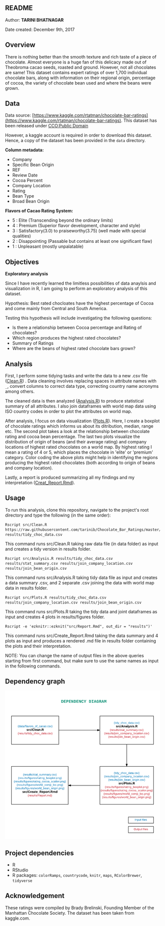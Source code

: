 
## README

Author: **TARINI BHATNAGAR**

Date created: December 9th, 2017


## Overview

There is nothing better than the smooth texture and rich taste of a piece of chocolate. Almost everyone is a huge fan of this delicacy made out of Theobroma cacao seeds, roasted and ground. 
However, not all chocolates are same!
This dataset contains expert ratings of over 1,700 individual chocolate bars, along with information on their regional origin, percentage of cocoa, the variety of chocolate bean used and where the beans were grown.

## Data

Data source: [https://www.kaggle.com/rtatman/chocolate-bar-ratings](https://www.kaggle.com/rtatman/chocolate-bar-ratings).
This dataset has been released under [CCO:Public Domain](https://creativecommons.org/publicdomain/zero/1.0/)

However, a kaggle account is required in order to download this dataset. Hence, a copy of the dataset has been provided in the ```data``` directory.	

**Column metadata:**

* Company
* Specific Bean Origin
* REF
* Review Date
* Cocoa Percent
* Company Location
* Rating
* Bean Type
* Broad Bean Origin

**Flavors of Cacao Rating System:**

* 5 : Elite (Transcending beyond the ordinary limits)
* 4 : Premium (Superior flavor development, character and style)
* 3 : Satisfactory(3.0) to praiseworthy(3.75) (well made with special qualities)
* 2 : Disappointing (Passable but contains at least one significant flaw)
* 1 : Unpleasant (mostly unpalatable)	
	
## Objectives

**Exploratory analysis**

Since I have recently learned the limitless possibilities of data anaylsis and visualization in R, I am going to perform an exploratory analysis of this dataset. 

Hypothesis: Best rated chocloates have the highest percentage of Cocoa and come mainly from Central and South America.

Testing this hypothesis will include investigating the following questions: 

* Is there a relationship between Cocoa percentage and Rating of chocolates?
* Which region produces the highest rated chocolates?
* Summary of Ratings
* Where are the beans of highest rated chocolate bars grown?


## Analysis

First, I perform some tidying tasks and write the data to a new .csv file ([Clean.R](https://github.com/tarinib/Chocolate_Bar_Ratings/blob/master/src/Clean.R)) . Data cleaning involves replacing spaces in attribute names with `_`, convert columns to correct data type, correcting country name acronyms among others. 

The cleaned data is then analyzed ([Analysis.R](https://github.com/tarinib/Chocolate_Bar_Ratings/blob/master/src/Analysis.R)) to produce statistical summary of all attributes. I also join dataframes with world map data using ISO country codes in order to plot the attributes on world map.

After analysis, I focus on data visualization ([Plots.R](https://github.com/tarinib/Chocolate_Bar_Ratings/blob/master/src/Plots.R)). Here, I create a boxplot of chocolate ratings which informs us about its ditribution, median, range etc. The second plot takes a look at the relationship between chocolate rating and cocoa bean percentage. The last two plots visualize the distribution of origin of beans (and their average rating) and company locations of highest rated chocolates on a world map. By highest rating I mean a rating of 4 or 5, which places the chocolate in 'elite' or 'premium' category. Color coding the above plots might help in identifying the regions producing the highest rated chocolates (both according to origin of beans and company location).

Lastly, a report is produced summarizing all my findings and my interpretation ([Creat_Report.Rmd](https://github.com/tarinib/Chocolate_Bar_Ratings/blob/master/src/Create_Report.Rmd)).
## Usage

To run this analysis, clone this repository, navigate to the project's root directory and type the following (in the same order):

```
Rscript src/Clean.R https://raw.githubusercontent.com/tarinib/Chocolate_Bar_Ratings/master/data/flavors_of_cacao.csv results/tidy_choc_data.csv
```
This command runs src/Clean.R taking raw data file (in data folder) as input and creates a tidy version in results folder.

```
Rscript src/Analysis.R results/tidy_choc_data.csv results/stat_summary.csv results/join_company_location.csv results/join_bean_origin.csv
```
This command runs src/Analysis.R taking tidy data file as input and creates a data summary .csv, and 2 separate .csv joining the data with world map data in results folder.

```
Rscript src/Plots.R results/tidy_choc_data.csv results/join_company_location.csv results/join_bean_origin.csv
```
This command runs src/Plots.R taking the tidy data and joint dataframes as input and creates 4 plots in results/figures folder.

```
Rscript -e 'ezknitr::ezknit("src/Report.Rmd", out_dir = "results")'
```
This command runs src/Create_Report.Rmd taking the data summary and 4 plots as input and produces a rendered .md file in results folder containing the plots and their interpretation.  

NOTE: You can change the name of output files in the above queries starting from first command, but make sure to use the same names as input in the following commands.

## Dependency graph
![](Dependency_Diagram.png)

## Project dependencies

* R
* RStudio
* R packages: ```colorRamps```,  ```countrycode```,  ```knitr```, ```maps```, ```RColorBrewer```, ```tidyverse```

## Acknowledgement

These ratings were compiled by Brady Brelinski, Founding Member of the Manhattan Chocolate Society. The dataset has been taken from kaggle.com.

